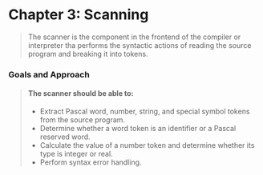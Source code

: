 # Chapter 3: Scanning

> The scanner is the component in the frontend of the compiler or interpreter
> tha performs the syntactic actions of reading the source program and
> breaking it into tokens.

### Goals and Approach
> #### The scanner should be able to:
> - Extract Pascal word, number, string, and special symbol tokens from the source program.
> - Determine whether a word token is an identifier or a Pascal reserved word.
> - Calculate the value of a number token and determine whether its type is integer or real.
> - Perform syntax error handling.
